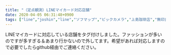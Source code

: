 ```yaml
---
title: "（定点観測）LINEマイカード対応店舗"
date: 2020-04-05 06:31:48+0900
tags: ["line","joshin","line","ソフマップ","ビックカメラ","上島珈琲店","無印良品","ケンタッキーフライドチキン","ドラッグイレブン","ヤマダ電機","スターバックス"]
---
```


LINEマイカードに対応している店舗をタグ付けしました。ファッションが多いのですが多すぎる＆あまり行かないので外してます。希望があれば対応しますので必要でしたらgithub経由でご連絡ください。
